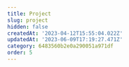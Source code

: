 ```yaml
---
title: Project
slug: project
hidden: false
createdAt: '2023-04-12T15:55:04.022Z'
updatedAt: '2023-06-09T17:19:27.471Z'
category: 6483560b2e0a290051a971df
order: 5
---
```

